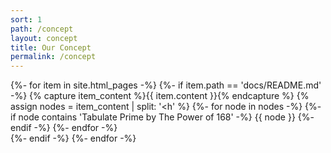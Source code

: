 ```yaml
---
sort: 1
path: /concept
layout: concept
title: Our Concept
permalink: /concept
---
```


{%- for item in site.html_pages -%}
	{%- if item.path == 'docs/README.md' -%}
		{% capture item_content %}{{ item.content }}{% endcapture %}
		{% assign nodes = item_content | split: '<h' %}
		{%- for node in nodes -%}
			{%- if node contains 'Tabulate Prime by The Power of 168' -%}
				{{ node }}
			{%- endif -%}
		{%- endfor -%}	
	{%- endif -%}
{%- endfor -%}
